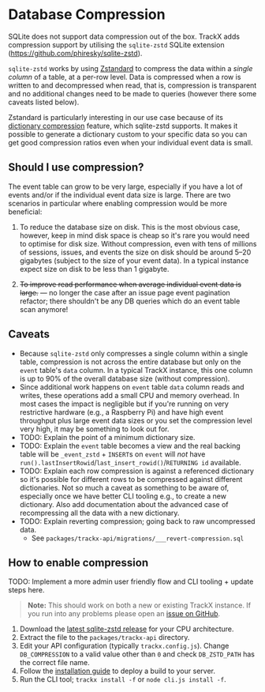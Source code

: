 # Database Compression

SQLite does not support data compression out of the box. TrackX adds compression support by utilising the `sqlite-zstd` SQLite extension (<https://github.com/phiresky/sqlite-zstd>).

`sqlite-zstd` works by using [Zstandard](https://facebook.github.io/zstd/) to compress the data within a _single column_ of a table, at a per-row level. Data is compressed when a row is written to and decompressed when read, that is, compression is transparent and no additional changes need to be made to queries (however there some caveats listed below).

Zstandard is particularly interesting in our use case because of its [dictionary compression](https://facebook.github.io/zstd/#small-data) feature, which sqlite-zstd supports. It makes it possible to generate a dictionary custom to your specific data so you can get good compression ratios even when your individual event data is small.

## Should I use compression?

The event table can grow to be very large, especially if you have a lot of events and/or if the individual event data size is large. There are two scenarios in particular where enabling compression would be more beneficial:

1. To reduce the database size on disk. This is the most obvious case, however, keep in mind disk space is cheap so it's rare you would need to optimise for disk size. Without compression, even with tens of millions of sessions, issues, and events the size on disk should be around 5–20 gigabytes (subject to the size of your event data). In a typical instance expect size on disk to be less than 1 gigabyte.

1. ~~To improve read performance when average individual event data is large.~~ — no longer the case after an issue page event pagination refactor; there shouldn't be any DB queries which do an event table scan anymore!

## Caveats

- Because `sqlite-zstd` only compresses a single column within a single table, compression is not across the entire database but only on the `event` table's `data` column. In a typical TrackX instance, this one column is up to 90% of the overall database size (without compression).
- Since additional work happens on `event` table `data` column reads and writes, these operations add a small CPU and memory overhead. In most cases the impact is negligible but if you're running on very restrictive hardware (e.g., a Raspberry Pi) and have high event throughput plus large event data sizes or you set the compression level very high, it may be something to look out for.
- TODO: Explain the point of a minimum dictionary size.
- TODO: Explain the `event` table becomes a view and the real backing table will be `_event_zstd` + `INSERT`s on `event` will _not_ have `run().lastInsertRowid`/`last_insert_rowid()`/`RETURNING id` available.
- TODO: Explain each row compression is against a referenced dictionary so it's possible for different rows to be compressed against different dictionaries. Not so much a caveat as something to be aware of, especially once we have better CLI tooling e.g., to create a new dictionary. Also add documentation about the advanced case of recompressing all the data with a new dictionary.
- TODO: Explain reverting compression; going back to raw uncompressed data.
  - See `packages/trackx-api/migrations/___revert-compression.sql`

## How to enable compression

TODO: Implement a more admin user friendly flow and CLI tooling + update steps here.

> **Note:** This should work on both a new or existing TrackX instance. If you run into any problems please open an [issue on GitHub](https://github.com/maxmilton/trackx/issues).

1. Download the [latest sqlite-zstd release](https://github.com/phiresky/sqlite-zstd/releases) for your CPU architecture.
1. Extract the file to the `packages/trackx-api` directory.
1. Edit your API configuration (typically `trackx.config.js`). Change `DB_COMPRESSION` to a valid value other than `0` and check `DB_ZSTD_PATH` has the correct file name.
1. Follow the [installation guide](#/getting-started/installation.md) to deploy a build to your server.
1. Run the CLI tool; `trackx install -f` or `node cli.js install -f`.
